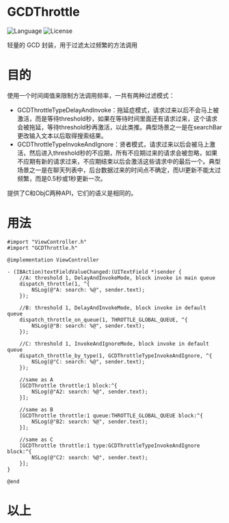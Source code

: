 # GCDThrottle
![Language](https://img.shields.io/badge/language-objc-orange.svg)
![License](https://img.shields.io/badge/license-MIT-blue.svg)

轻量的 GCD 封装，用于过滤太过频繁的方法调用

# 目的
使用一个时间阈值来限制方法调用频率，一共有两种过滤模式：

* GCDThrottleTypeDelayAndInvoke：拖延症模式，请求过来以后不会马上被激活，而是等待threshold秒，如果在等待时间里面还有请求过来，这个请求会被拖延，等待threshold秒再激活，以此类推。典型场景之一是在searchBar更改输入文本以后取得搜索结果。
* GCDThrottleTypeInvokeAndIgnore：贤者模式，请求过来以后会被马上激活，然后进入threshold秒的不应期，所有不应期过来的请求会被忽略，如果不应期有新的请求过来，不应期结束以后会激活这些请求中的最后一个。典型场景之一是在聊天列表中，后台数据过来的时间点不确定，而UI更新不能太过频繁，而是0.5秒或1秒更新一次。

提供了C和ObjC两种API，它们的语义是相同的。

# 用法

```objc
#import "ViewController.h"
#import "GCDThrottle.h"

@implementation ViewController

- (IBAction)textFieldValueChanged:(UITextField *)sender {
    //A: threshold 1, DelayAndInvokeMode, block invoke in main queue
    dispatch_throttle(1, ^{
        NSLog(@"A: search: %@", sender.text);
    });
    
    //B: threshold 1, DelayAndInvokeMode, block invoke in default queue
    dispatch_throttle_on_queue(1, THROTTLE_GLOBAL_QUEUE, ^{
        NSLog(@"B: search: %@", sender.text);
    });
    
    //C: threshold 1, InvokeAndIgnoreMode, block invoke in default queue
    dispatch_throttle_by_type(1, GCDThrottleTypeInvokeAndIgnore, ^{
        NSLog(@"C: search: %@", sender.text);
    });
    
    //same as A
    [GCDThrottle throttle:1 block:^{
        NSLog(@"A2: search: %@", sender.text);
    }];
    
    //same as B
    [GCDThrottle throttle:1 queue:THROTTLE_GLOBAL_QUEUE block:^{
        NSLog(@"B2: search: %@", sender.text);
    }];
    
    //same as C
    [GCDThrottle throttle:1 type:GCDThrottleTypeInvokeAndIgnore block:^{
        NSLog(@"C2: search: %@", sender.text);
    }];
}

@end
```

# 以上

